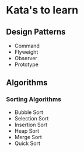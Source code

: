 # Kata's to learn

## Design Patterns
- Command
- Flyweight
- Observer
- Prototype

## Algorithms
### Sorting Algorithms
- Bubble Sort
- Selection Sort
- Insertion Sort
- Heap Sort
- Merge Sort
- Quick Sort
